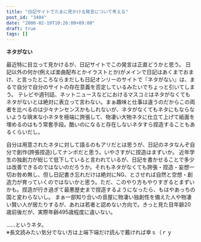 ```yaml
---
title: "日記サイトでたまに見かける発言について考える"
post_id: "3404"
date: "2006-02-19T10:26:00+09:00"
draft: true
tags: []
---
```


__ネタがない__

最近特に目立って見かけるが、日記サイトでこの発言は正直どうかと思う。
日記以外の何か(例えば楽曲配布とかイラストとか)がメインで日記はあくまでおまけ、と言ったところならまだしも日記オンリーのサイトで『ネタがない』は、まるで自分で自分のサイトの存在意義を否定しているみたいでちょっと引いてしまう。
テレビや週刊誌、ネットニュースなどにおけるマスコミはネタがなくてもネタがないとは絶対に表立って言わない。まぁ趣味と仕事は違うのだからこの両者を比べるのは少々ナンセンスかもしれないが、ネタがなくてもネタにもならないような瑣末な小ネタを極端に誇張して、物凄い大物ネタに仕立て上げて紙面を埋めるのはもう常套手段。酷いのになると存在しないネタすら捏造することもあるくらいだし。

自分は用意されたネタに対して語るのもアリだとは思うが、日記のネタなんぞ自分で創作(誇張捏造)してナンボだと思う。いやさすがに捏造はまずいか。
近年学生の独創力が総じて低下していると言われているが、日記を書かせることで多少は改善できるのではないのだろうか。それもネタがなくても誇張・捏造・妄想一切お咎め無し、但し日記書き忘れだけは絶対にNG、とさせれば自然と空想・創造力が育っていくのではないかと思う。ただ、このやり方もやりすぎるとまずいかも。捏造が行き過ぎて最悪歴史まで捏造するようになったら、もはやあっちの国と変わらないし。
まぁ一部知り合いの音屋に物凄い独創性を備えた人や物凄い賢い人が居たりするが、あれは若者と認めない方向で。きっと見た目年齢20歳前後だが、実際年齢495歳程度に違いない。

……というネタ。  
※長文読みたい気分でない方は上端下端だけ読んで戴ければ幸ｓ（ｒｙ
